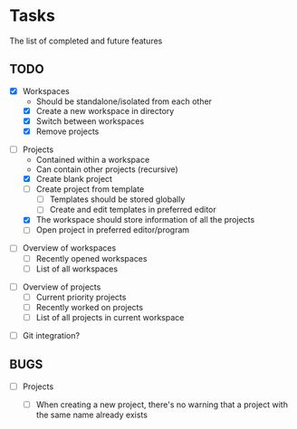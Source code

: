 # Tasks
The list of completed and future features

## TODO

* [x] Workspaces
	- Should be standalone/isolated from each other
	- [x] Create a new workspace in directory
	- [x] Switch between workspaces
	- [x] Remove projects

- [ ] Projects
	- Contained within a workspace
	- Can contain other projects (recursive)
	- [x] Create blank project
	- [ ] Create project from template
		- [ ] Templates should be stored globally
		- [ ] Create and edit templates in preferred editor
	- [x] The workspace should store information of all the projects
	- [ ] Open project in preferred editor/program

* [ ] Overview of workspaces
	- [ ] Recently opened workspaces
	- [ ] List of all workspaces

- [ ] Overview of projects
	- [ ] Current priority projects
	- [ ] Recently worked on projects
	- [ ] List of all projects in current workspace

* [ ] Git integration?


## BUGS

- [ ] Projects
	- [ ] When creating a new project, there's no warning that a project with the same name already exists

